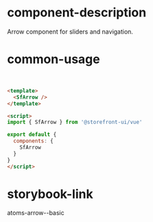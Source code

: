 # component-description
Arrow component for sliders and navigation.

# common-usage
<br>
<SfArrow />

```html 
<template>
  <SfArrow />
</template>

<script>
import { SfArrow } from '@storefront-ui/vue'

export default {
  components: {
    SfArrow
  }
}
</script>
```

# storybook-link
atoms-arrow--basic
